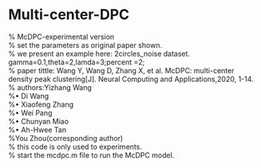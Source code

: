 # Multi-center-DPC<br>
% McDPC-experimental version<br>
% set the parameters as original paper shown.<br>
% we present an example here: 2circles_noise dataset. gamma=0.1,theta=2,lamda=3;percent  =2;<br>
% paper tittle: Wang Y, Wang D, Zhang X, et al. McDPC: multi-center density peak clustering[J]. Neural Computing and Applications,2020, 1-14.<br>
% authors:Yizhang Wang<br>
%• Di Wang<br>
%• Xiaofeng Zhang<br>
%• Wei Pang<br>
%• Chunyan Miao<br>
%• Ah-Hwee Tan<br>
%You Zhou(corresponding author)<br>
% this code is only used to experiments.<br>
% start the mcdpc.m file to run the McDPC model.
